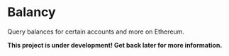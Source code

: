 # Balancy
Query balances for certain accounts and more on Ethereum.

**This project is under development! Get back later for more information.**
